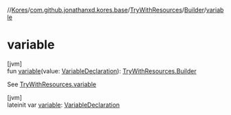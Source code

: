 //[Kores](../../../../index.md)/[com.github.jonathanxd.kores.base](../../index.md)/[TryWithResources](../index.md)/[Builder](index.md)/[variable](variable.md)

# variable

[jvm]\
fun [variable](variable.md)(value: [VariableDeclaration](../../-variable-declaration/index.md)): [TryWithResources.Builder](index.md)

See [TryWithResources.variable](../variable.md)

[jvm]\
lateinit var [variable](variable.md): [VariableDeclaration](../../-variable-declaration/index.md)
